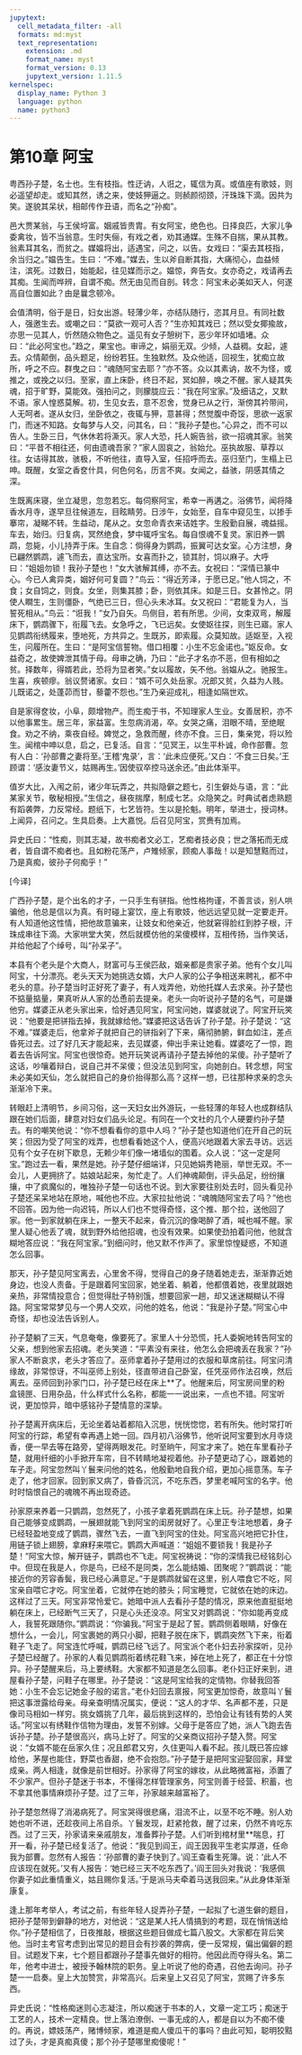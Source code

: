 ```yaml
---
jupytext:
  cell_metadata_filter: -all
  formats: md:myst
  text_representation:
    extension: .md
    format_name: myst
    format_version: 0.13
    jupytext_version: 1.11.5
kernelspec:
  display_name: Python 3
  language: python
  name: python3
---
```

# 第10章 阿宝

粤西孙子楚，名士也。生有枝指。性迂讷，人诳之，辄信为真。或值座有歌妓，则必遥望却走。或知其然，诱之来，使妓狎逼之。则赪颜彻颈，汗珠珠下滴。因共为笑。遂貌其呆状，相邮传作丑语，而名之“孙痴”。

邑大贾某翁，与王侯埒富。姻戚皆贵胄。有女阿宝，绝色也。日择良匹，大家儿争委禽妆，皆不当翁意。生时失俪，有戏之者，劝其通媒。生殊不自揣，果从其教。翁素耳其名，而贫之。媒媪将出，适遇宝，问之，以告。女戏曰：“渠去其枝指，余当归之。”媪告生。生曰：“不难。”媒去，生以斧自断其指，大痛彻心，血益倾注，滨死。过数日，始能起，往见媒而示之。媪惊，奔告女。女亦奇之，戏请再去其痴。生闻而哗辨，自谓不痴。然无由见而自剖。转念：阿宝未必美如天人，何遂高自位置如此？由是曩念顿冷。

会值清明，俗于是日，妇女出游。轻薄少年，亦结队随行，恣其月旦。有同社数人，强邀生去。或嘲之曰：“莫欲一观可人否？”生亦知其戏已；然以受女揶揄故，亦思一见其人，忻然随众物色之。遥见有女子憩树下，恶少年环如墙堵。众曰：“此必阿宝也。”趋之，果宝也。审谛之，娟丽无双。少倾，人益稠。女起，遽去。众情颠倒，品头题足，纷纷若狂。生独默然。及众他适，回视生，犹痴立故所，呼之不应。群曳之曰：“魂随阿宝去耶？”亦不答。众以其素讷，故不为怪，或推之，或挽之以归。至家，直上床卧，终日不起，冥如醉，唤之不醒。家人疑其失魂，招于旷野，莫能效。强拍问之，则朦胧应云：“我在阿宝家。”及细诘之，又默不语。家人惶惑莫解。初，生见女去，意不忍舍，觉身已从之行，渐傍其衿带间，人无呵者。遂从女归，坐卧依之，夜辄与狎，意甚得；然觉腹中奇馁，思欲一返家门，而迷不知路。女每梦与人交，问其名，曰：“我孙子楚也。”心异之，而不可以告人。生卧三日，气休休若将澌灭。家人大恐，托人婉告翁，欲一招魂其家。翁笑曰：“平昔不相往还，何由遗魂吾家？”家人固哀之，翁始允。巫执故服、草荐以往。女诘得其故，骇极，不听他往，直导入室，任招呼而去。巫归至门，生榻上已呻。既醒，女室之香奁什具，何色何名，历言不爽。女闻之，益骇，阴感其情之深。

生既离床寝，坐立凝思，忽忽若忘。每伺察阿宝，希幸一再遘之。浴佛节，闻将降香水月寺，遂早旦往候道左，目眩睛劳。日涉午，女始至，自车中窥见生，以掺手搴帘，凝睇不转。生益动，尾从之。女忽命青衣来诘姓字。生殷勤自展，魂益摇。车去，始归。归复病，冥然绝食，梦中辄呼宝名。每自恨魂不复灵。家旧养一鹦鹉，忽毙，小儿持弄于床。生自念：倘得身为鹦鹉，振翼可达女室。心方注想，身已翩然鹦鹉，遽飞而去，直达宝所。女喜而扑之，锁其肘，饲以麻子。大呼曰：“姐姐勿锁！我孙子楚也！”女大骇解其缚，亦不去。女祝曰：“深情已篆中心。今已人禽异类，姻好何可复圆？”鸟云：“得近芳泽，于愿已足。”他人饲之，不食；女自饲之，则食。女坐，则集其膝；卧，则依其床。如是三日。女甚怜之。阴使人瞷生，生则僵卧，气绝已三日，但心头未冰耳。女又祝曰：“君能复为人，当誓死相从。”鸟云：“诳我！”女乃自矢。鸟侧目，若有所思。少间，女束双弯，解履床下，鹦鹉骤下，衔履飞去。女急呼之，飞已远矣。女使妪往探，则生已寤。家人见鹦鹉衔绣履来，堕地死，方共异之。生既苏，即索履。众莫知故。适妪至，入视生，问履所在。生曰：“是阿宝信誓物。借口相覆：小生不忘金诺也。”妪反命。女益奇之，故使婢泄其情于母。母审之确，乃曰：“此子才名亦不恶，但有相如之贫。择数年，得婿若此，恐将为显者笑。”女以履故，矢不他。翁媪从之。驰报生。生喜，疾顿瘳。翁议赘诸家。女曰：“婿不可久处岳家。况郎又贫，久益为人贱。儿既诺之，处蓬茆而甘，藜藿不怨也。”生乃亲迎成礼，相逢如隔世欢。

自是家得奁妆，小阜，颇增物产。而生痴于书，不知理家人生业。女善居积，亦不以他事累生。居三年，家益富。生忽病消渴，卒。女哭之痛，泪眼不晴，至绝眠食。劝之不纳，乘夜自经。婢觉之，急救而醒，终亦不食。三日，集亲党，将以殓生。闻棺中呻以息，启之，已复活。自言：“见冥王，以生平朴诚，命作部曹。忽有人白：‘孙部曹之妻将至。’王稽‘鬼录’，言：‘此未应便死。’又白：‘不食三日矣。’王顾谓：‘感汝妻节义，姑赐再生。’因使驭卒控马送余还。”由此体渐平。

值岁大比，入闱之前，诸少年玩弄之，共拟隐僻之题七，引生僻处与语，言：“此某家关节，敬秘相授。”生信之，昼夜揣摩，制成七艺。众隐笑之。时典试者虑熟题有蹈袭弊，力反常经。题纸下，七艺皆符。生以是抡魁。明年，举进士，授词林。上闻异，召问之。生具启奏。上大嘉悦。后召见阿宝，赏赉有加焉。

异史氏曰：“性痴，则其志凝，故书痴者文必工，艺痴者技必良；世之落拓而无成者，皆自谓不痴者也。且如粉花荡产，卢雉倾家，顾痴人事哉！以是知慧黠而过，乃是真痴，彼孙子何痴乎！”

[今译]

广西孙子楚，是个出名的才子，一只手生有骈指。他性格拘谨，不善言谈，别人哄骗他，他总是信以为真。有时碰上宴饮，座上有歌妓，他远远望见就一定要走开。有人知道他这性情，把他故意骗来，让妓女和他亲近，他就窘得脸红到脖子根，汗珠成串往下滴。大家哄堂大笑，然后就模仿他的呆傻模样，互相传扬，当作笑话，并给他起了个绰号，叫“孙呆子”。

本县有个老头是个大商人，财富可与王侯匹敌，姻亲都是贵家子弟。他有个女儿叫阿宝，十分漂亮。老头天天为她挑选女婿，大户人家的公子争相送来聘礼，都不中老头的意。孙子楚当时正好死了妻子，有人戏弄他，劝他托媒人去求亲。孙子楚也不掂量掂量，果真听从人家的怂恿前去提亲。老头一向听说孙子楚的名气，可是嫌他穷。媒婆正从老头家出来，恰好遇见阿宝，阿宝问她，媒婆就说了。阿宝开玩笑说：“他要是把骈指去掉，我就嫁给他。”媒婆把这话告诉了孙子楚。孙子楚说：“这不难。”媒婆走后，他拿斧子就把自己的骈指剁了下来，痛彻肺腑，鲜血如注，差点昏死过去。过了好几天才能起来，去见媒婆，伸出手来让她看。媒婆吃了一惊，跑着去告诉阿宝。阿宝也很惊奇。她开玩笑说再请孙子楚去掉他的呆傻。孙子楚听了这话，吵嚷着辩白，说自己并不呆傻；但没法见到阿宝，向她剖白。转念想，阿宝未必美如天仙，怎么就把自己的身价抬得那么高？这样一想，已往那种求亲的念头渐渐冷下来。

转眼赶上清明节，乡间习俗，这一天妇女出外游玩，一些轻薄的年轻人也成群结队跟在她们后面，肆意对妇女们品头论足。有同在一个文社的几个人硬要约孙子楚去。有的嘲笑他说：“你不想看看你的意中人吗？”孙子楚也知道他们在开自己的玩笑；但因为受了阿宝的戏弄，也想看看她这个人，便高兴地跟着大家去寻访。远远见有个女子在树下歇息，无赖少年们像一堵墙似的围着。众人说：“这一定是阿宝。”跑过去一看，果然是她。孙子楚仔细端详，只见她娟秀艳丽，举世无双。不一会儿，人更拥挤了。姑娘站起来，匆忙走了。人们神魂颠倒，评头品足，纷纷攘攘，中了疯魔似的，唯独孙子楚一句话也不说。到大家要往别处去时，回头看见孙子楚还呆呆地站在原地，喊他也不应。大家拉扯他说：“魂魄随阿宝去了吗？”他也不回答。因为他一向迟钝，所以人们也不觉得奇怪，这个推、那个拉，送他回了家。他一到家就躺在床上，一整天不起来，昏沉沉的像喝醉了酒，喊也喊不醒。家里人疑心他丢了魂，就到野外给他招魂，也没有效果。如果使劲拍着问他，他就含糊地答应说：“我在阿宝家。”到细问时，他又默不作声了。家里惊惶疑惑，不知道怎么回事。

那天，孙子楚见阿宝离去，心里舍不得，觉得自己的身子随着她走去，渐渐靠近她身边，也没人责备。于是跟着阿宝回家，她坐着、躺着，他都偎着她，夜里就跟她亲热，非常情投意合；但觉得肚子特别饿，想要回家一趟，却又迷迷糊糊认不得路。阿宝常常梦见与一个男人交欢，问他的姓名，他说：“我是孙子楚。”阿宝心中奇怪，却也没法告诉别人。

孙子楚躺了三天，气息奄奄，像要死了。家里人十分恐慌，托人委婉地转告阿宝的父亲，想到他家去招魂。老头笑道：“平素没有来往，他怎么会把魂丢在我家？”孙家人不断哀求，老头才答应了。巫师拿着孙子楚用过的衣服和草席前往。阿宝问清缘故，非常惊讶，不叫巫师上别处，径直带进自己卧室，任凭巫师作法召唤，然后离去。巫师回到孙家门口，孙子楚已经在床上**了。他醒来后，阿宝房间里的粉盒镜匣、日用杂品，什么样式什么名称，都能一一说出来，一点也不错。阿宝听说，更加惊异，暗中感铭孙子楚情意的深挚。

孙子楚离开病床后，无论坐着站着都陷入沉思，恍恍惚惚，若有所失。他时常打听阿宝的行踪，希望有幸再遇上她一回。四月初八浴佛节，他听说阿宝要到水月寺烧香，便一早去等在路旁，望得两眼发花。时至晌午，阿宝才来了。她在车里看孙子楚，就用纤细的小手掀开车帘，目不转睛地凝视着他。孙子楚更动了心，跟着她的车子走。阿宝忽然叫丫鬟来问他的姓名，他殷勤地自我介绍，更加心摇意荡。车子走了，他才回家。回到家又病了，昏昏沉沉，不吃东西，梦里老喊阿宝的名字。他时时恼恨自己的魂魄不再出现奇迹。

孙家原来养着一只鹦鹉，忽然死了，小孩子拿着死鹦鹉在床上玩。孙子楚想，如果自己能够变成鹦鹉，一展翅就能飞到阿宝的闺房就好了。心里正专注地想着，身子已经轻盈地变成了鹦鹉，骤然飞去，一直飞到阿宝的住处。阿宝高兴地把它扑住，用链子锁上翅膀，拿麻籽来喂它。鹦鹉大声喊道：“姐姐不要锁我！我是孙子楚！”阿宝大惊，解开链子，鹦鹉也不飞走。阿宝祝祷说：“你的深情我已经铭刻心中。但现在我是人，你是鸟，已经不是同类，怎么能结婚、团聚呢？”鹦鹉说：“能接近你的芳容香鬓，我已经心满意足。”于是鹦鹉就留在这里，别人喂食它不吃，阿宝亲自喂它才吃。阿宝坐着，它就停在她的膝头；阿宝睡觉，它就依在她的床边。这样过了三天。阿宝非常怜爱它。她暗中派人去看孙子楚的情况，原来他直挺挺地躺在床上，已经断气三天了，只是心头还没凉。阿宝又对鹦鹉说：“你如能再变成人，我誓死跟随你。”鹦鹉说：“你骗我。”阿宝于是起了誓。鹦鹉侧着眼睛，好像在想什么，一会儿，阿宝裹她的两只小脚，把鞋子脱在床下，鹦鹉突然飞下来，衔着鞋子飞走了。阿宝连忙呼喊，鹦鹉已经飞远了。阿宝派个老仆妇去孙家探听，见孙子楚已经醒了。孙家的人看见鹦鹉衔着绣花鞋飞来，掉在地上死了，都正在十分惊异。孙子楚醒来后，马上要绣鞋。大家都不知道是怎么回事。老仆妇正好来到，进屋看孙子楚，问鞋子在哪里。孙子楚说：“这是阿宝给我的定情物。你替我回答她：小生不会忘记她金子般的诺言。”老仆妇回去禀报，阿宝更加惊奇，故意叫丫鬟把这事泄露给母亲。母亲查明情况属实，便说：“这人的才华、名声都不差，只是像司马相如一样穷。挑女婿挑了几年，最后挑到这样的，恐怕会让有钱有势的人笑话。”阿宝以有绣鞋作信物为理由，发誓不别嫁。父母于是答应了她，派人飞跑去告诉孙子楚。孙子楚很高兴，病马上好了。阿宝的父亲商议招孙子楚入赘。阿宝说：“女婿不能在岳家久住；况且郎君又穷，久住更叫人看不起。孩儿既已答应嫁给他，茅屋也能住，野菜也香甜，绝不会抱怨。”孙子楚于是把阿宝迎娶回家，拜堂成亲。两人相逢，就像是前世相好。孙家得了阿宝的嫁妆，从此略微富裕，添置了不少家产。但孙子楚迷于书本，不懂得怎样管理家务，阿宝则善于经营、积蓄，也不拿其他事情麻烦孙子楚。过了三年，孙家越来越富裕了。

孙子楚忽然得了消渴病死了。阿宝哭得很悲痛，泪流不止，以至不吃不睡。别人劝她也听不进，还趁夜间上吊自杀。丫鬟发现，赶紧抢救，醒了过来，仍然不肯吃东西。过了三天，孙家请来亲戚朋友，准备葬孙子楚。人们听到棺材里**喘息，打开一看，孙子楚已经复活了。他说：“我见到阎王，阎王因我平生老实厚道，任命我为部曹。忽然有人报告：‘孙部曹的妻子快到了。’阎王查看生死簿。说：‘此人不应该现在就死。’又有人报告：‘她已经三天不吃东西了。’阎王回头对我说：‘我感佩你妻子如此重情重义，姑且赐你复活。’于是派马夫牵着马送我回来。”从此身体渐渐康复。

逢上那年考举人，考试之前，有些年轻人捉弄孙子楚，一起拟了七道生僻的题目，把孙子楚带到僻静的地方，对他说：“这是某人托人情搞到的考题，现在悄悄送给你。”孙子楚相信了，日夜推敲，根据这些题目做成七篇八股文。大家都在背后笑他。当时主考官考虑到出常见的题目会有抄袭的弊病，便一反常规，偏出偏僻的题目。试题发下来，七个题目都跟孙子楚事先做好的相符。他因此而夺得头名。第二年，他考中进士，被授予翰林院的职务。皇上听说了他的奇遇，召他去询问。孙子楚一一启奏。皇上大加赞赏，非常高兴。后来皇上又召见了阿宝，赏赐了许多东西。

异史氏说：“性格痴迷则心志凝注，所以痴迷于书本的人，文章一定工巧；痴迷于工艺的人，技术一定精良。世上落泊潦倒、一事无成的人，都是自以为不痴不傻的。再说，嫖妓荡产，赌博倾家，难道是痴人傻瓜干的事吗？由此可知，聪明狡黠过了头，才是真痴真傻；那个孙子楚哪里痴傻呢！”


